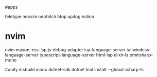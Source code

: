 #apps

teletype
neovim
neofetch
htop
updog
notion

# nvim

nvim mason:
css-lsp
js-debug-adapter
lua-language-server
tailwindcss-language-server
typescript-language-server
html-lsp
elixir-ls
omnisharp-mono

#unity
msbuild
mono
dotnet-sdk
dotnet tool install --global csharp-ls 

